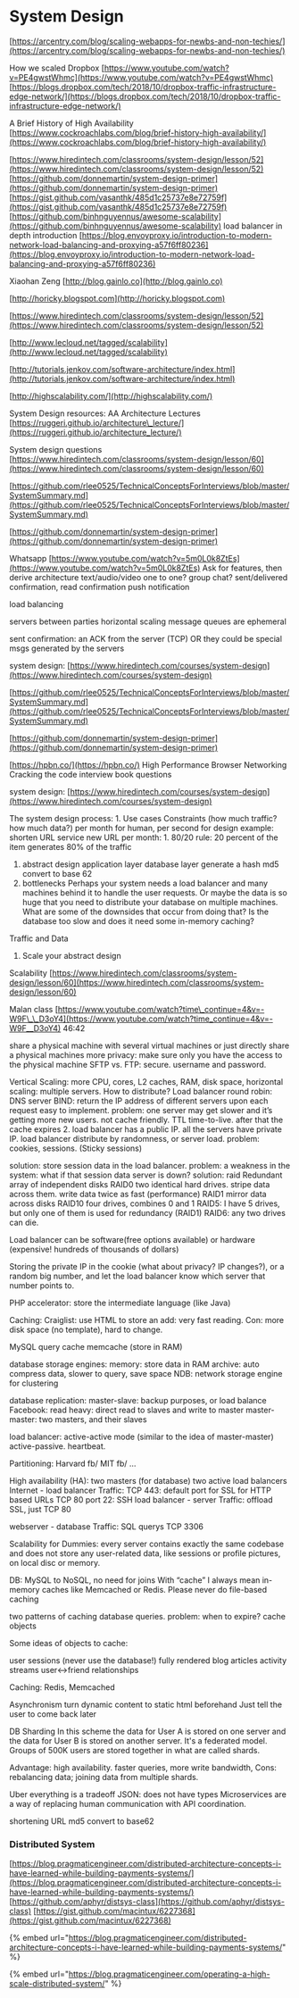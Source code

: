 # System Design

[https://arcentry.com/blog/scaling-webapps-for-newbs-and-non-techies/](https://arcentry.com/blog/scaling-webapps-for-newbs-and-non-techies/)

How we scaled Dropbox [https://www.youtube.com/watch?v=PE4gwstWhmc](https://www.youtube.com/watch?v=PE4gwstWhmc) [https://blogs.dropbox.com/tech/2018/10/dropbox-traffic-infrastructure-edge-network/](https://blogs.dropbox.com/tech/2018/10/dropbox-traffic-infrastructure-edge-network/)

A Brief History of High Availability [https://www.cockroachlabs.com/blog/brief-history-high-availability/](https://www.cockroachlabs.com/blog/brief-history-high-availability/)

[https://www.hiredintech.com/classrooms/system-design/lesson/52](https://www.hiredintech.com/classrooms/system-design/lesson/52) [https://github.com/donnemartin/system-design-primer](https://github.com/donnemartin/system-design-primer) [https://gist.github.com/vasanthk/485d1c25737e8e72759f](https://gist.github.com/vasanthk/485d1c25737e8e72759f) [https://github.com/binhnguyennus/awesome-scalability](https://github.com/binhnguyennus/awesome-scalability) load balancer in depth introduction [https://blog.envoyproxy.io/introduction-to-modern-network-load-balancing-and-proxying-a57f6ff80236](https://blog.envoyproxy.io/introduction-to-modern-network-load-balancing-and-proxying-a57f6ff80236)

Xiaohan Zeng [http://blog.gainlo.co](http://blog.gainlo.co)

[http://horicky.blogspot.com](http://horicky.blogspot.com)

[https://www.hiredintech.com/classrooms/system-design/lesson/52](https://www.hiredintech.com/classrooms/system-design/lesson/52)

[http://www.lecloud.net/tagged/scalability](http://www.lecloud.net/tagged/scalability)

[http://tutorials.jenkov.com/software-architecture/index.html](http://tutorials.jenkov.com/software-architecture/index.html)

[http://highscalability.com/](http://highscalability.com/)

System Design resources: AA Architecture Lectures [https://ruggeri.github.io/architecture\_lecture/](https://ruggeri.github.io/architecture_lecture/)

System design questions [https://www.hiredintech.com/classrooms/system-design/lesson/60](https://www.hiredintech.com/classrooms/system-design/lesson/60)

[https://github.com/rlee0525/TechnicalConceptsForInterviews/blob/master/SystemSummary.md](https://github.com/rlee0525/TechnicalConceptsForInterviews/blob/master/SystemSummary.md)

[https://github.com/donnemartin/system-design-primer](https://github.com/donnemartin/system-design-primer)

Whatsapp [https://www.youtube.com/watch?v=5m0L0k8ZtEs](https://www.youtube.com/watch?v=5m0L0k8ZtEs) Ask for features, then derive architecture text/audio/video one to one? group chat? sent/delivered confirmation, read confirmation push notification

load balancing

servers between parties horizontal scaling message queues are ephemeral

sent confirmation: an ACK from the server \(TCP\) OR they could be special msgs generated by the servers

system design: [https://www.hiredintech.com/courses/system-design](https://www.hiredintech.com/courses/system-design)

[https://github.com/rlee0525/TechnicalConceptsForInterviews/blob/master/SystemSummary.md](https://github.com/rlee0525/TechnicalConceptsForInterviews/blob/master/SystemSummary.md)

[https://github.com/donnemartin/system-design-primer](https://github.com/donnemartin/system-design-primer)

[https://hpbn.co/](https://hpbn.co/) High Performance Browser Networking Cracking the code interview book questions

system design: [https://www.hiredintech.com/courses/system-design](https://www.hiredintech.com/courses/system-design)

The system design process: 1. Use cases Constraints \(how much traffic? how much data?\) per month for human, per second for design example: shorten URL service new URL per month: 1. 80/20 rule: 20 percent of the item generates 80% of the traffic

1. abstract design application layer database layer generate a hash md5 convert to base 62
2. bottlenecks Perhaps your system needs a load balancer and many machines behind it to handle the user requests. Or maybe the data is so huge that you need to distribute your database on multiple machines. What are some of the downsides that occur from doing that? Is the database too slow and does it need some in-memory caching?

Traffic and Data

1. Scale your abstract design

Scalability [https://www.hiredintech.com/classrooms/system-design/lesson/60](https://www.hiredintech.com/classrooms/system-design/lesson/60)

Malan class [https://www.youtube.com/watch?time\_continue=4&v=-W9F\_\_D3oY4](https://www.youtube.com/watch?time_continue=4&v=-W9F__D3oY4) 46:42

share a physical machine with several virtual machines or just directly share a physical machines more privacy: make sure only you have the access to the physical machine SFTP vs. FTP: secure. username and password.

Vertical Scaling: more CPU, cores, L2 caches, RAM, disk space, horizontal scaling: multiple servers. How to distribute? Load balancer round robin: DNS server BIND: return the IP address of different servers upon each request easy to implement. problem: one server may get slower and it’s getting more new users. not cache friendly. TTL time-to-live. after that the cache expires 2. load balancer has a public IP. all the servers have private IP. load balancer distribute by randomness, or server load. problem: cookies, sessions. \(Sticky sessions\)

solution: store session data in the load balancer. problem: a weakness in the system: what if that session data server is down? solution: raid Redundant array of independent disks RAID0 two identical hard drives. stripe data across them. write data twice as fast \(performance\) RAID1 mirror data across disks RAID10 four drives, combines 0 and 1 RAID5: I have 5 drives, but only one of them is used for redundancy \(RAID1\) RAID6: any two drives can die.

Load balancer can be software\(free options available\) or hardware \(expensive! hundreds of thousands of dollars\)

Storing the private IP in the cookie \(what about privacy? IP changes?\), or a random big number, and let the load balancer know which server that number points to.

PHP accelerator: store the intermediate language \(like Java\)

Caching: Craiglist: use HTML to store an add: very fast reading. Con: more disk space \(no template\), hard to change.

MySQL query cache memcache \(store in RAM\)

database storage engines: memory: store data in RAM archive: auto compress data, slower to query, save space NDB: network storage engine for clustering

database replication: master-slave: backup purposes, or load balance Facebook: read heavy: direct read to slaves and write to master master-master: two masters, and their slaves

load balancer: active-active mode \(similar to the idea of master-master\) active-passive. heartbeat.

Partitioning: Harvard fb/ MIT fb/ …

High availability \(HA\): two masters \(for database\) two active load balancers Internet - load balancer Traffic: TCP 443: default port for SSL for HTTP based URLs TCP 80 port 22: SSH load balancer - server Traffic: offload SSL, just TCP 80

webserver - database Traffic: SQL querys TCP 3306

Scalability for Dummies: every server contains exactly the same codebase and does not store any user-related data, like sessions or profile pictures, on local disc or memory.

DB: MySQL to NoSQL, no need for joins With “cache” I always mean in-memory caches like Memcached or Redis. Please never do file-based caching

two patterns of caching database queries. problem: when to expire? cache objects

Some ideas of objects to cache:

user sessions \(never use the database!\) fully rendered blog articles activity streams user&lt;-&gt;friend relationships

Caching: Redis, Memcached

Asynchronism turn dynamic content to static html beforehand Just tell the user to come back later

DB Sharding In this scheme the data for User A is stored on one server and the data for User B is stored on another server. It's a federated model. Groups of 500K users are stored together in what are called shards.

Advantage: high availability. faster queries, more write bandwidth, Cons: rebalancing data; joining data from multiple shards.

Uber everything is a tradeoff JSON: does not have types Microservices are a way of replacing human communication with API coordination.

shortening URL md5 convert to base62

### Distributed System

[https://blog.pragmaticengineer.com/distributed-architecture-concepts-i-have-learned-while-building-payments-systems/](https://blog.pragmaticengineer.com/distributed-architecture-concepts-i-have-learned-while-building-payments-systems/) [https://github.com/aphyr/distsys-class](https://github.com/aphyr/distsys-class) [https://gist.github.com/macintux/6227368](https://gist.github.com/macintux/6227368)

{% embed url="https://blog.pragmaticengineer.com/distributed-architecture-concepts-i-have-learned-while-building-payments-systems/" %}

{% embed url="https://blog.pragmaticengineer.com/operating-a-high-scale-distributed-system/" %}

